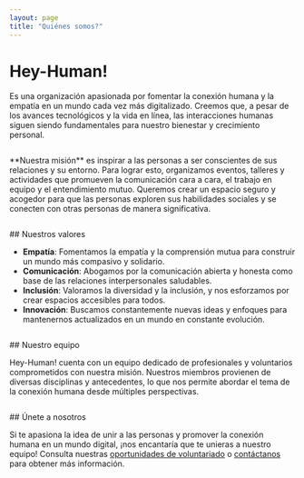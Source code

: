 ```yaml
---
layout: page
title: "Quiénes somos?"
---
```

# Hey-Human! 
Es una organización apasionada por fomentar la conexión humana y la empatía en un mundo cada vez más digitalizado. Creemos que, a pesar de los avances tecnológicos y la vida en línea, las interacciones humanas siguen siendo fundamentales para nuestro bienestar y crecimiento personal.
<div style="margin-top: 2em; margin-bottom: 2em;"></div>
**Nuestra misión** es inspirar a las personas a ser conscientes de sus relaciones y su entorno. Para lograr esto, organizamos eventos, talleres y actividades que promueven la comunicación cara a cara, el trabajo en equipo y el entendimiento mutuo. Queremos crear un espacio seguro y acogedor para que las personas exploren sus habilidades sociales y se conecten con otras personas de manera significativa.
<div style="margin-top: 2em; margin-bottom: 2em;"></div>
## Nuestros valores

- **Empatía**: Fomentamos la empatía y la comprensión mutua para construir un mundo más compasivo y solidario.
- **Comunicación**: Abogamos por la comunicación abierta y honesta como base de las relaciones interpersonales saludables.
- **Inclusión**: Valoramos la diversidad y la inclusión, y nos esforzamos por crear espacios accesibles para todos.
- **Innovación**: Buscamos constantemente nuevas ideas y enfoques para mantenernos actualizados en un mundo en constante evolución.

<div style="margin-top: 2em; margin-bottom: 2em;"></div>
## Nuestro equipo

Hey-Human! cuenta con un equipo dedicado de profesionales y voluntarios comprometidos con nuestra misión. Nuestros miembros provienen de diversas disciplinas y antecedentes, lo que nos permite abordar el tema de la conexión humana desde múltiples perspectivas.

<!-- ![Nuestro equipo](/assets/img/team.png) -->
<div style="margin-top: 2em; margin-bottom: 2em;"></div>
## Únete a nosotros

Si te apasiona la idea de unir a las personas y promover la conexión humana en un mundo digital, ¡nos encantaría que te unieras a nuestro equipo! Consulta nuestras [oportunidades de voluntariado](/voluntarios) o [contáctanos](/contacto) para obtener más información.

